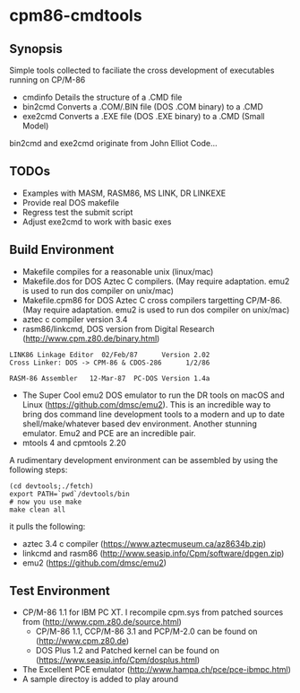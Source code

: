 # cpm86-cmdtools

## Synopsis

Simple tools collected to faciliate the cross development of executables running on CP/M-86

- cmdinfo Details the structure of a .CMD file
- bin2cmd Converts a .COM/.BIN file (DOS .COM binary) to a .CMD
- exe2cmd Converts a .EXE file (DOS .EXE binary) to a .CMD (Small Model)

bin2cmd and exe2cmd originate from John Elliot Code...

## TODOs

- Examples with MASM, RASM86, MS LINK, DR LINKEXE
- Provide real DOS makefile
- Regress test the submit script
- Adjust exe2cmd to work with basic exes

## Build Environment
- Makefile compiles for a reasonable unix (linux/mac)
- Makefile.dos for DOS Aztec C compilers.  (May require adaptation. emu2 is used to run dos compiler on unix/mac)
- Makefile.cpm86 for DOS Aztec C cross compilers targetting CP/M-86.  (May require adaptation. emu2 is used to run dos compiler on unix/mac)
- aztec c compiler version 3.4
- rasm86/linkcmd, DOS version from Digital Research (http://www.cpm.z80.de/binary.html)

```
LINK86 Linkage Editor  02/Feb/87      Version 2.02
Cross Linker: DOS -> CPM-86 & CDOS-286      1/2/86
```
```
RASM-86 Assembler   12-Mar-87  PC-DOS Version 1.4a
```
- The Super Cool emu2 DOS emulator to run the DR tools on macOS and Linux (https://github.com/dmsc/emu2). This is an incredible way to bring dos command line development tools to a modern and up to date shell/make/whatever based dev environment. Another stunning emulator. Emu2 and PCE are an incredible pair.
- mtools 4 and cpmtools 2.20

A rudimentary development environment can be assembled by using the following steps:
```
(cd devtools;./fetch)
export PATH=`pwd`/devtools/bin
# now you use make
make clean all
```
it pulls the following:
- aztec 3.4 c compiler  (https://www.aztecmuseum.ca/az8634b.zip)
- linkcmd and rasm86 (http://www.seasip.info/Cpm/software/dpgen.zip)
- emu2 (https://github.com/dmsc/emu2)

## Test Environment
- CP/M-86 1.1 for IBM PC XT. I recompile cpm.sys from patched sources from (http://www.cpm.z80.de/source.html)
  - CP/M-86 1.1, CCP/M-86 3.1 and PCP/M-2.0 can be found on (http://www.cpm.z80.de)
  - DOS Plus 1.2 and Patched kernel can be found on (https://www.seasip.info/Cpm/dosplus.html)
- The Excellent PCE emulator (http://www.hampa.ch/pce/pce-ibmpc.html)
- A sample directoy is added to play around




